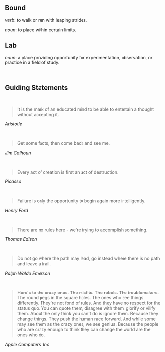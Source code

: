 ## Bound
*verb*: to walk or run with leaping strides.

*noun*: to place within certain limits.

## Lab
*noun*: a place providing opportunity for experimentation, observation, or practice in a field of study.

<br>

## Guiding Statements

<br>

> It is the mark of an educated mind to be able
> to entertain a thought without accepting it.

*Aristotle*

<br>

> Get some facts, 
> then come back and see me.

*Jim Calhoun*

<br>

> Every act of creation is first an act of destruction.

*Picasso*

<br>

> Failure is only the opportunity to begin again more intelligently. 

*Henry Ford*

<br>

> There are no rules here - we're trying to accomplish something.

*Thomas Edison*

<br>

> Do not go where the path may lead, go instead where there is no path and leave a trail.

*Ralph Waldo Emerson*

<br>

> Here's to the crazy ones. The misfits. The rebels. The troublemakers. The round pegs in the square holes. The ones who see things differently. 
> They're not fond of rules. And they have no respect for the status quo. You can quote them, disagree with them, glorify or vilify them.
> About the only think you can't do is ignore them. Because they change things. They push the human race forward. 
> And while some may see them as the crazy ones, we see genius. Because the people who are crazy enough to think they can change the world are the ones who do. 

*Apple Computers, Inc*
